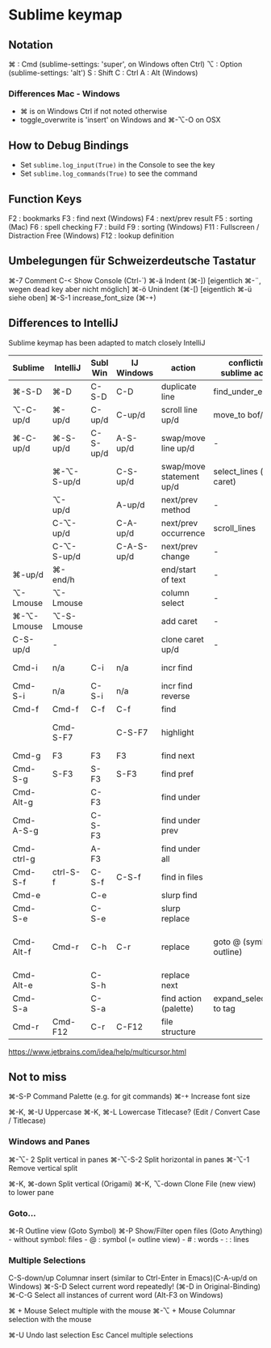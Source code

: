 Sublime keymap
==============

## Notation

⌘ : Cmd (sublime-settings: 'super', on Windows often Ctrl)
⌥ : Option (sublime-settings: 'alt')
S : Shift
C : Ctrl
A : Alt (Windows)

### Differences Mac - Windows

- ⌘ is on Windows Ctrl if not noted otherwise
- toggle_overwrite is 'insert' on Windows and ⌘-⌥-O on OSX


## How to Debug Bindings

- Set `sublime.log_input(True)` in the Console to see the key
- Set `sublime.log_commands(True)` to see the command


## Function Keys

F2  : bookmarks
F3  : find next (Windows)
F4  : next/prev result
F5  : sorting (Mac)
F6  : spell checking
F7  : build
F9  : sorting (Windows)
F11 : Fullscreen / Distraction Free (Windows)
F12 : lookup definition


## Umbelegungen für Schweizerdeutsche Tastatur

⌘-7     Comment
C-<     Show Console (Ctrl-`)
⌘-ä     Indent (⌘-])   [eigentlich ⌘-¨, wegen dead key aber nicht möglich]
⌘-ö     Unindent (⌘-[) [eigentlich ⌘-ü siehe oben]
⌘-S-1   increase_font_size (⌘-+)


## Differences to IntelliJ

Sublime keymap has been adapted to match closely IntelliJ

| Sublime    | IntelliJ   | Subl Win   | IJ Windows | action                   | conflicting sublime action  | resolution                   |
| ---------- | ---------- | ---------- | ---------- | ------------------------ | --------------------------- | ---------------------------- |
| ⌘-S-D      | ⌘-D        | C-S-D      | C-D        | duplicate line           | find_under_expand           | use IJ                       |
| ⌥-C-up/d   | ⌘-up/d     | C-up/d     | C-up/d     | scroll line up/d         | move_to bof/eof             |                              |
| ⌘-C-up/d   | ⌘-S-up/d   | C-S-up/d   | A-S-up/d   | swap/move line up/d      | -                           | use IJ                       |
|            | ⌘-⌥-S-up/d |            | C-S-up/d   | swap/move statement up/d | select_lines (clone caret)  | clone caret                  |
|            | ⌥-up/d     |            | A-up/d     | next/prev method         | -                           |                              |
|            | C-⌥-up/d   |            | C-A-up/d   | next/prev occurrence     | scroll_lines                |                              |
|            | C-⌥-S-up/d |            | C-A-S-up/d | next/prev change         | -                           |                              |
| ⌘-up/d     | ⌘-end/h    |            |            | end/start of text        | -                           | use IJ                       |
| ⌥-Lmouse   | ⌥-Lmouse   |            |            | column select            | -                           |                              |
| ⌘-⌥-Lmouse | ⌥-S-Lmouse |            |            | add caret                | -                           | use IJ                       |
| C-S-up/d   | -          |            |            | clone caret up/d         | -                           | use Sublime                  |
| Cmd-i      | n/a        | C-i        | n/a        | incr find                |                             | just use find                |
| Cmd-S-i    | n/a        | C-S-i      | n/a        | incr find reverse        |                             | just use find                |
| Cmd-f      | Cmd-f      | C-f        | C-f        | find                     |                             |                              |
|            | Cmd-S-F7   |            | C-S-F7     | highlight                |                             | 'find under' is close        |
| Cmd-g      | F3         | F3         | F3         | find next                |                             |                              |
| Cmd-S-g    | S-F3       | S-F3       | S-F3       | find pref                |                             |                              |
| Cmd-Alt-g  |            | C-F3       |            | find under               |                             |                              |
| Cmd-A-S-g  |            | C-S-F3     |            | find under prev          |                             |                              |
| Cmd-ctrl-g |            | A-F3       |            | find under all           |                             |                              |
| Cmd-S-f    | ctrl-S-f   | C-S-f      | C-S-f      | find in files            |                             |                              |
| Cmd-e      |            | C-e        |            | slurp find               |                             |                              |
| Cmd-S-e    |            | C-S-e      |            | slurp replace            |                             |                              |
| Cmd-Alt-f  | Cmd-r      | C-h        | C-r        | replace                  | goto @ (symbol, outline)    | use IJ, C-F12 instead of C-r |
| Cmd-Alt-e  |            | C-S-h      |            | replace next             |                             |                              |
| Cmd-S-a    |            | C-S-a      |            | find action (palette)    | expand_selection to tag     |                              |
| Cmd-r      | Cmd-F12    | C-r        | C-F12      | file structure           |                             | use IJ                       |

https://www.jetbrains.com/idea/help/multicursor.html


## Not to miss

⌘-S-P   Command Palette (e.g. for git commands)
⌘-+     Increase font size

⌘-K, ⌘-U    Uppercase
⌘-K, ⌘-L    Lowercase
            Titlecase? (Edit / Convert Case / Titlecase)


### Windows and Panes

⌘-⌥-  2     Split vertical in panes
⌘-⌥-S-2     Split horizontal in panes
⌘-⌥-1       Remove vertical split

⌘-K, ⌘-down Split vertical (Origami)
⌘-K, ⌥-down Clone File (new view) to lower pane


### Goto...

⌘-R     Outline view (Goto Symbol)
⌘-P     Show/Filter open files (Goto Anything)
        - without symbol: files
        - @ : symbol (= outline view)
        - # : words
        - : : lines


### Multiple Selections

C-S-down/up  Columnar insert (similar to Ctrl-Enter in Emacs)(C-A-up/d on Windows)
⌘-S-D        Select current word repeatedly! (⌘-D in Original-Binding)
⌘-C-G        Select all instances of current word (Alt-F3 on Windows)

⌘ + Mouse    Select multiple with the mouse
⌘-⌥ + Mouse  Columnar selection with the mouse


⌘-U          Undo last selection
Esc          Cancel multiple selections
